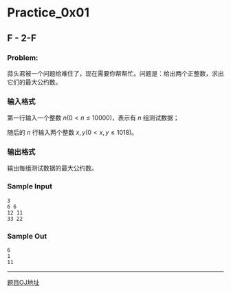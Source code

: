 # Practice_0x01

## F - 2-F

### Problem:

蒜头君被一个问题给难住了，现在需要你帮帮忙。问题是：给出两个正整数，求出它们的最大公约数。

### 输入格式

第一行输入一个整数 ${n(0<n≤10000)}$，表示有 ${n}$ 组测试数据；

随后的 ${n}$ 行输入两个整数 ${x,y(0<x,y≤1018)}$。

### 输出格式

输出每组测试数据的最大公约数。

### Sample Input

```
3
6 6
12 11
33 22
```

### Sample Out

```
6
1
11
```

-------



[题目OJ地址](https://nanti.jisuanke.com/t/T1400)

